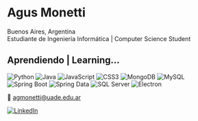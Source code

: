 # Agus Monetti

Buenos Aires, Argentina  
Estudiante de Ingeniería Informática  | Computer Science Student


## Aprendiendo | Learning...

![Python](https://img.shields.io/badge/-Python-3776AB?style=flat-square&logo=python&logoColor=white)
![Java](https://img.shields.io/badge/-Java-ED8B00?style=flat-square&logo=java&logoColor=white)
![JavaScript](https://img.shields.io/badge/-JavaScript-F7DF1E?style=flat-square&logo=javascript&logoColor=black)
![CSS3](https://img.shields.io/badge/-CSS3-1572B6?style=flat-square&logo=css3)
![MongoDB](https://img.shields.io/badge/-MongoDB-47A248?style=flat-square&logo=mongodb&logoColor=white)
![MySQL](https://img.shields.io/badge/-MySQL-4479A1?style=flat-square&logo=mysql&logoColor=white)
![Spring Boot](https://img.shields.io/badge/-Spring%20Boot-6DB33F?style=flat-square&logo=springboot&logoColor=white)
![Spring Data](https://img.shields.io/badge/-Spring%20Data-6DB33F?style=flat-square&logo=spring&logoColor=white)
![SQL Server](https://img.shields.io/badge/-SQL%20Server-CC2927?style=flat-square&logo=microsoftsqlserver&logoColor=white)
![Electron](https://img.shields.io/badge/-Electron-47848F?style=flat-square&logo=electron&logoColor=white)

📧 [agmonetti@uade.edu.ar](mailto:agmonetti@uade.edu.ar)  

[![LinkedIn](https://img.shields.io/badge/-LinkedIn-0A66C2?style=flat-square&logo=linkedin&logoColor=white)](https://www.linkedin.com/in/agustin-monetti/)
